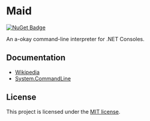 # Maid
 
 [![NuGet Badge](https://buildstats.info/nuget/maid?includePreReleases=true)](https://www.nuget.org/packages/maid)

 An a-okay command-line interpreter for .NET Consoles.

 ## Documentation

  * [Wikipedia](https://github.com/imdying/maid/wiki/Maid)
  * [System.CommandLine](https://github.com/imdying/maid/wiki/System.CommandLine)

 ## License

  This project is licensed under the [MIT license](/LICENSE.md).